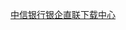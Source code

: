 [中信银行银企直联下载中心](https://enterprise.bank.ecitic.com/corporbank/corporbankInfoCenter/downloadCenter/downloadCenter.html)